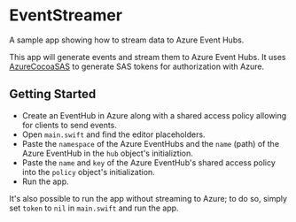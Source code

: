 # EventStreamer
A sample app showing how to stream data to Azure Event Hubs.

This app will generate events and stream them to Azure Event Hubs. It uses [AzureCocoaSAS](https://github.com/mannie/AzureCocoaSAS) to generate SAS tokens for authorization with Azure. 

## Getting Started
 * Create an EventHub in Azure along with a shared access policy allowing for clients to send events.
 * Open `main.swift` and find the editor placeholders.
 * Paste the `namespace` of the Azure EventHubs and the `name` (path) of the Azure EventHub in the `hub` object's initializtion.
 * Paste the `name` and `key` of the Azure EventHub's shared access policy into the `policy` object's initialization.
 * Run the app.
 
 It's also possible to run the app without streaming to Azure; to do so, simply set `token` to `nil` in `main.swift` and run the app.
